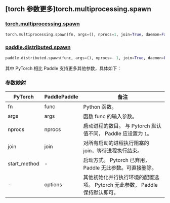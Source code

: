 ## [torch 参数更多]torch.multiprocessing.spawn

### [torch.multiprocessing.spawn](https://pytorch.org/docs/stable/multiprocessing.html#torch.multiprocessing.spawn)

```python
torch.multiprocessing.spawn(fn, args=(), nprocs=1, join=True, daemon=False, start_method='spawn')
```

### [paddle.distributed.spawn](https://www.paddlepaddle.org.cn/documentation/docs/zh/develop/api/paddle/distributed/spawn_cn.html#spawn)

```python
paddle.distributed.spawn(func, args=(), nprocs=- 1, join=True, daemon=False, **options)
```

其中 PyTorch 相比 Paddle 支持更多其他参数，具体如下：

### 参数映射

| PyTorch      | PaddlePaddle | 备注                                                                |
| ------------ | ------------ | ------------------------------------------------------------------- |
| fn         | func         | Python 函数。                                                       |
| args       | args           | 函数 func 的输入参数。                                              |
| nprocs            | nprocs            | 启动进程的数目。 与 Pytorch 默认值不同， Paddle 应设置为 `1`。                                          |
| join | join            | 对所有启动的进程执行阻塞的 join，等待进程执行结束。                                   |
| start_method       | -            | 启动方式。 Pytorch 已弃用， Paddle 无此参数。可直接删除。 |
| -       | options           | 其他初始化并行执行环境的配置选项。 Pytorch 无此参数， Paddle 保持默认即可。 |
